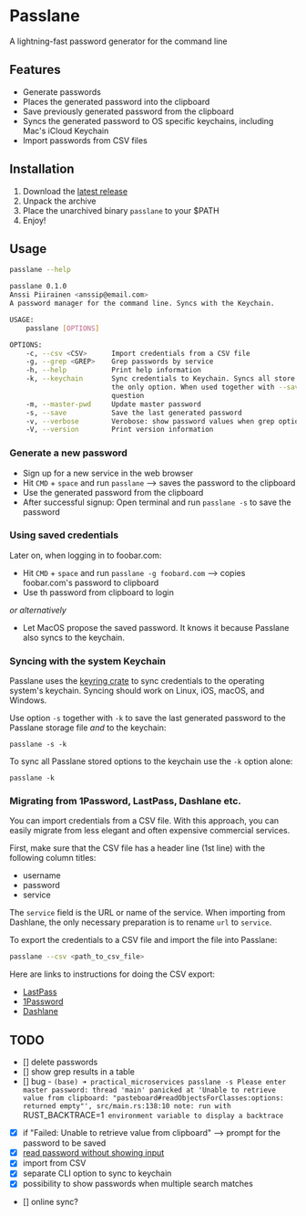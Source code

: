 # Passlane

A lightning-fast password generator for the command line

## Features

- Generate passwords
- Places the generated password into the clipboard
- Save previously generated password from the clipboard
- Syncs the generated password to OS specific keychains, including Mac's iCloud Keychain
- Import passwords from CSV files

## Installation

1. Download the [latest release](https://github.com/anssip/passlane/releases)
2. Unpack the archive
3. Place the unarchived binary `passlane` to your $PATH
4. Enjoy!

## Usage

```bash
passlane --help

passlane 0.1.0
Anssi Piirainen <anssip@email.com>
A password manager for the command line. Syncs with the Keychain.

USAGE:
    passlane [OPTIONS]

OPTIONS:
    -c, --csv <CSV>      Import credentials from a CSV file
    -g, --grep <GREP>    Grep passwords by service
    -h, --help           Print help information
    -k, --keychain       Sync credentials to Keychain. Syncs all store credentials when specified as
                         the only option. When used together with --save, syncs only the password in
                         question
    -m, --master-pwd     Update master password
    -s, --save           Save the last generated password
    -v, --verbose        Verobose: show password values when grep option finds several matches
    -V, --version        Print version information
```

### Generate a new password

- Sign up for a new service in the web browser
- Hit `CMD` + `space` and run `passlane` --> saves the password to the clipboard
- Use the generated password from the clipboard
- After successful signup: Open terminal and run `passlane -s` to save the password

### Using saved credentials

Later on, when logging in to foobar.com:

- Hit `CMD` + `space` and run `passlane -g foobard.com` --> copies foobar.com's password to clipboard
- Use th password from clipboard to login

_or alternatively_

- Let MacOS propose the saved password. It knows it because Passlane also syncs to the keychain.

### Syncing with the system Keychain

Passlane uses the [keyring crate](https://crates.io/crates/keyring) to sync credentials to the operating system's keychain. Syncing should work on Linux, iOS, macOS, and Windows.

Use option `-s` together with `-k` to save the last generated password to the Passlane storage file _and_ to the keychain:

```
passlane -s -k
```

To sync all Passlane stored options to the keychain use the `-k` option alone:

```
passlane -k
```

### Migrating from 1Password, LastPass, Dashlane etc.

You can import credentials from a CSV file. With this approach, you can easily migrate from less elegant and often expensive commercial services.

First, make sure that the CSV file has a header line (1st line) with the following column titles:

- username
- password
- service

The `service` field is the URL or name of the service. When importing from Dashlane, the only necessary preparation is to rename `url` to `service`.

To export the credentials to a CSV file and import the file into Passlane:

```bash
passlane --csv <path_to_csv_file>
```

Here are links to instructions for doing the CSV export:

- [LastPass](https://support.lastpass.com/help/how-do-i-nbsp-export-stored-data-from-lastpass-using-a-generic-csv-file)
- [1Password](https://support.1password.com/export/)
- [Dashlane](https://support.dashlane.com/hc/en-us/articles/202625092-Export-your-passwords-from-Dashlane)

## TODO

- [] delete passwords
- [] show grep results in a table
- [] bug - `(base) ➜ practical_microservices passlane -s Please enter master password: thread 'main' panicked at 'Unable to retrieve value from clipboard: "pasteboard#readObjectsForClasses:options: returned empty"', src/main.rs:138:10 note: run with `RUST_BACKTRACE=1` environment variable to display a backtrace`

- [x] if "Failed: Unable to retrieve value from clipboard" --> prompt for the password to be saved
- [x] [read password without showing input](https://stackoverflow.com/questions/28924134/how-can-i-get-password-input-without-showing-user-input)
- [x] import from CSV
- [x] separate CLI option to sync to keychain
- [x] possibility to show passwords when multiple search matches
- [] online sync?
